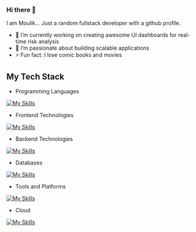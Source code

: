 ### Hi there 👋

I am Moulik... Just a random fullstack developer with a github profile.

- 🔭 I’m currently working on creating awesome UI dashboards for real-time risk analysis
- 🌱 I’m passionate about building scalable applications
- ⚡ Fun fact: I love comic books and movies

## My Tech Stack
- Programming Languages
  
[![My Skills](https://skillicons.dev/icons?i=c,cpp,js,ts,py,java,go,scala)](https://skillicons.dev)

- Frontend Technologies

[![My Skills](https://skillicons.dev/icons?i=html,css,nodejs,nextjs,npm,express,react,redux,materialui,bootstrap,nginx,jest,cypress,webpack)](https://skillicons.dev)

- Backend Technologies

[![My Skills](https://skillicons.dev/icons?i=flask,fastapi,spring,redis,kafka)](https://skillicons.dev)

- Databases

[![My Skills](https://skillicons.dev/icons?i=postgres,mongodb,redis,cassandra)](https://skillicons.dev)

- Tools and Platforms

[![My Skills](https://skillicons.dev/icons?i=git,github,docker,kubernetes,bash,linux,ubuntu,redhat,jenkins,firebase)](https://skillicons.dev)

- Cloud

[![My Skills](https://skillicons.dev/icons?i=gcp,aws,openshift)](https://skillicons.dev)
